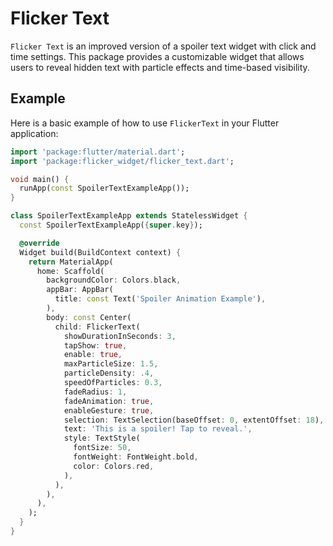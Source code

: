 # Flicker Text

`Flicker Text` is an improved version of a spoiler text widget with click and time settings. This package provides a customizable widget that allows users to reveal hidden text with particle effects and time-based visibility.

## Example

Here is a basic example of how to use `FlickerText` in your Flutter application:

```dart
import 'package:flutter/material.dart';
import 'package:flicker_widget/flicker_text.dart';

void main() {
  runApp(const SpoilerTextExampleApp());
}

class SpoilerTextExampleApp extends StatelessWidget {
  const SpoilerTextExampleApp({super.key});

  @override
  Widget build(BuildContext context) {
    return MaterialApp(
      home: Scaffold(
        backgroundColor: Colors.black,
        appBar: AppBar(
          title: const Text('Spoiler Animation Example'),
        ),
        body: const Center(
          child: FlickerText(
            showDurationInSeconds: 3,
            tapShow: true,
            enable: true,
            maxParticleSize: 1.5,
            particleDensity: .4,
            speedOfParticles: 0.3,
            fadeRadius: 1,
            fadeAnimation: true,
            enableGesture: true,
            selection: TextSelection(baseOffset: 0, extentOffset: 18),
            text: 'This is a spoiler! Tap to reveal.',
            style: TextStyle(
              fontSize: 50,
              fontWeight: FontWeight.bold,
              color: Colors.red,
            ),
          ),
        ),
      ),
    );
  }
}
